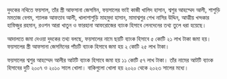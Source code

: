 দুদকের নথিতে ফয়সাল, তাঁর স্ত্রী আফসানা জেসমিন, ফয়সালের ভাই কাজী খালিদ হাসান, শ্বশুর আহম্মেদ আলী, শাশুড়ি মমতাজ বেগম, শ্যালক আফতাব আলী, খালাশাশুড়ি মাহমুদা হাসান, মামাশ্বশুর শেখ নাসির উদ্দিন, আত্মীয় খন্দকার হাফিজুর রহমান, রওশন আরা খাতুন ও ফারহানা আফরোজের ব্যাংক হিসাবে লেনদেনের তথ্য তুলে ধরা হয়েছে।

আদালতে জমা দেওয়া দুদকের তথ্য বলছে, ফয়সালের নামে ছয়টি ব্যাংক হিসাবে ৫ কোটি ২১ লাখ টাকা জমা হয়। ফয়সালের স্ত্রী আফসানা জেসমিনের পাঁচটি ব্যাংক হিসাবে জমা হয় ২ কোটি ২৫ লাখ টাকা।

ফয়সালের শ্বশুর আহম্মেদ আলীর আটটি ব্যাংক হিসাবে জমা হয় ১১ কোটি ৫৭ লাখ টাকা। তাঁর নামের আটটি ব্যাংক হিসাবের দুটি ২০০৭ ও ২০১০ সালে খোলা। বাকিগুলো খোলা হয় ২০২০ থেকে ২০২৩ সালের মধ্যে।
